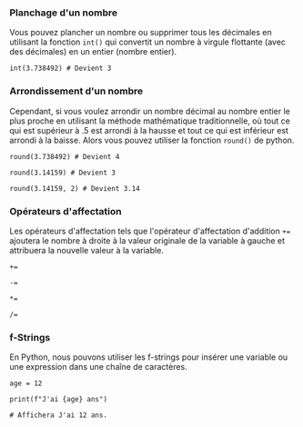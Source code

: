 ### Planchage d'un nombre
Vous pouvez plancher un nombre ou supprimer tous les décimales en utilisant la fonction `int()` qui convertit un nombre à virgule flottante (avec des décimales) en un entier (nombre entier).

`int(3.738492) # Devient 3`

### Arrondissement d'un nombre
Cependant, si vous voulez arrondir un nombre décimal au nombre entier le plus proche en utilisant la méthode mathématique traditionnelle, où tout ce qui est supérieur à .5 est arrondi à la hausse et tout ce qui est inférieur est arrondi à la baisse. Alors vous pouvez utiliser la fonction `round()` de python.

`round(3.738492) # Devient 4`

`round(3.14159) # Devient 3`

`round(3.14159, 2) # Devient 3.14`

### Opérateurs d'affectation
Les opérateurs d'affectation tels que l'opérateur d'affectation d'addition `+=` ajoutera le nombre à droite à la valeur originale de la variable à gauche et attribuera la nouvelle valeur à la variable.

`+=`

`-=`

`*=`

`/=`


### f-Strings
En Python, nous pouvons utiliser les f-strings pour insérer une variable ou une expression dans une chaîne de caractères.

`age = 12`

`print(f"J'ai {age} ans")`

`# Affichera J'ai 12 ans.`